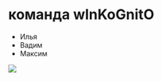 # команда wInKoGnitO
 - Илья
 - Вадим
 - Максим
  <img src="https://www.gifcen.com/wp-content/uploads/2024/02/rickroll-gif-6.gif" />
